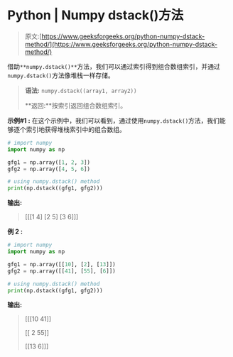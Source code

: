 # Python | Numpy dstack()方法

> 原文:[https://www.geeksforgeeks.org/python-numpy-dstack-method/](https://www.geeksforgeeks.org/python-numpy-dstack-method/)

借助`**numpy.dstack()**`方法，我们可以通过索引得到组合数组索引，并通过`numpy.dstack()`方法像堆栈一样存储。

> **语法:** `numpy.dstack((array1, array2))`
> 
> **返回:**按索引返回组合数组索引。

**示例#1 :**
在这个示例中，我们可以看到，通过使用`numpy.dstack()`方法，我们能够逐个索引地获得堆栈索引中的组合数组。

```py
# import numpy
import numpy as np

gfg1 = np.array([1, 2, 3])
gfg2 = np.array([4, 5, 6])

# using numpy.dstack() method
print(np.dstack((gfg1, gfg2)))
```

**输出:**

> [[[1 4]
> [2 5]
> [3 6]]]

**例 2 :**

```py
# import numpy
import numpy as np

gfg1 = np.array([[10], [2], [13]])
gfg2 = np.array([[41], [55], [6]])

# using numpy.dstack() method
print(np.dstack((gfg1, gfg2)))
```

**输出:**

> [[[10 41]]
> 
> [[ 2 55]]
> 
> [[13 6]]]